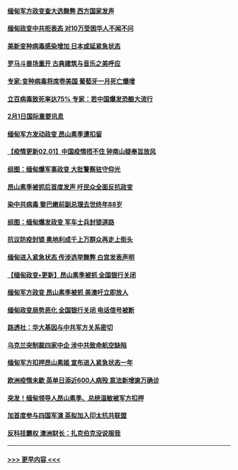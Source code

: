 #### [缅甸军方政变查大选舞弊 西方国家发声](../pages/prog202/a103044882.md?t=02020701) 
#### [缅甸政变中共拒表态 对10万受困华人不闻不问](../pages/prog202/a103044844.md?t=02020701) 
#### [美新变种病毒感染增加 日本或延紧急状态](../pages/prog202/a103044865.md?t=02020701) 
#### [罗马斗兽场重开 古典建筑与音乐之美呼应](../pages/prog202/a103044840.md?t=02020701) 
#### [专家:变种病毒将席卷美国 葡萄牙一月死亡爆增](../pages/prog202/a103044702.md?t=02020701) 
#### [立百病毒致死率达75% 专家：若中国爆发恐酿大流行](../pages/prog202/a103044658.md?t=02020701) 
#### [2月1日国际重要讯息](../pages/prog202/a103044532.md?t=02020701) 
#### [缅甸军方发动政变 昂山素季遭扣留](../pages/prog202/a103044529.md?t=02020701) 
#### [【疫情更新02.01】中国疫情捂不住 钟南山疑奉旨放风](../pages/prog202/a103034335.md?t=02020701) 
#### [组图：缅甸爆军事政变 大批警察驻守仰光](../pages/prog202/a103044455.md?t=02020701) 
#### [昂山素季被抓后首度发声 吁民众全面反抗政变](../pages/prog202/a103044437.md?t=02020701) 
#### [染中共病毒 黎巴嫩前副总理去世终年88岁](../pages/prog202/a103044406.md?t=02020701) 
#### [组图：缅甸爆发政变 军车士兵封锁道路](../pages/prog202/a103044378.md?t=02020701) 
#### [抗议防疫封锁 奥地利成千上万群众再走上街头](../pages/prog202/a103044374.md?t=02020701) 
#### [缅甸进入紧急状态 传涉选举舞弊 白宫发表声明](../pages/prog202/a103044348.md?t=02020701) 
#### [【缅甸政变•更新】昂山素季被抓 全国银行关闭](../pages/prog202/a103044315.md?t=02020701) 
#### [缅甸军方政变 昂山素季被抓 美澳吁立即放人](../pages/prog202/a103044321.md?t=02020701) 
#### [缅甸政变局势恶化 全国银行关闭 电话信号被断](../pages/prog202/a103044308.md?t=02020701) 
#### [路透社：华大基因与中共军方关系密切](../pages/prog202/a103044293.md?t=02020701) 
#### [乌克兰突制裁四家中企 涉中共致命航空缺陷](../pages/prog202/a103044279.md?t=02020701) 
#### [缅甸军方扣押昂山素姬 宣布进入紧急状态一年](../pages/prog202/a103044263.md?t=02020701) 
#### [欧洲疫情未歇 英单日添近600人病殁 意法新增逾万确诊](../pages/prog202/a103044254.md?t=02020701) 
#### [突发！缅甸领导人昂山素季、总统温敏被军方扣押](../pages/prog202/a103044202.md?t=02020701) 
#### [加首度参与四国军演 英拟加入印太抗共联盟](../pages/prog202/a103044119.md?t=02020701) 
#### [反科技霸权 澳洲财长：扎克伯克没说服我](../pages/prog202/a103044150.md?t=02020701) 

----
#### [ >>> 更早内容 <<< ](../indexes/prog202-earlier.md)
